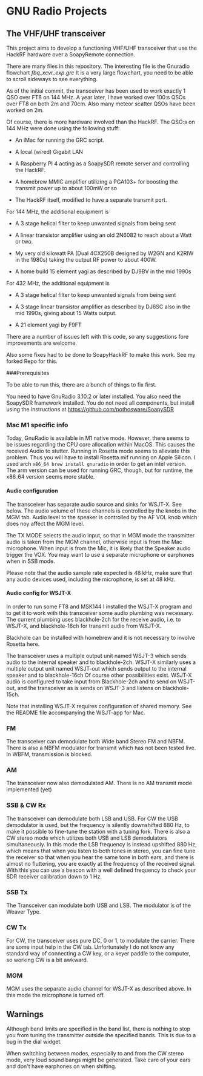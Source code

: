 # GNU Radio Projects

## The VHF/UHF transceiver

This project aims to develop a functioning VHF/UHF transceiver that use the HackRF hardware over a SoapyRemote connection.

There are many files in this repository. The interesting file is the Gnuradio flowchart _fbq_xcvr_exp.grc_
It is a very large flowchart, you need to be able to scroll sideways to see everything.

As of the initial commit, the transceiver has been used to work exactly 1 QSO over FT8 on 144 MHz. A year later, I have worked
over 100:s QSOs over FT8 on both 2m and 70cm. Also many meteor scatter QSOs have been worked on 2m.

Of course, there is more hardware involved than the HackRF. The QSO:s on 144 MHz were done using the following stuff:

* An iMac for running the GRC script.

* A local (wired) Gigabit LAN

* A Raspberry PI 4 acting as a SoapySDR remote server and controlling the HackRF.

* A homebrew MMIC amplifier utilizing a PGA103+ for boosting the transmit power up to about 100mW or so

* The HackRF itself, modified to have a separate transmit port.

For 144 MHz, the additional equipment is

* A 3 stage helical filter to keep unwanted signals from being sent

* A linear transistor amplifier using an old 2N6082 to reach about a Watt or two.

* My very old kilowatt PA (Dual 4CX250B designed by W2GN and K2RIW in the 1980s) taking the output RF power to about 400W.

* A home build 15 element yagi as described by DJ9BV in the mid 1990s

For 432 MHz, the additional equipment is

* A 3 stage helical filter to keep unwanted signals from being sent

* A 3 stage linear transistor amplifier as described by DJ6SC also in the mid 1990s, giving about 15 Watts output.

* A 21 element yagi by F9FT

There are a number of issues left with this code, so any suggestions fore improvements are welcome.

Also some fixes had to be done to SoapyHackRF to make this work. See my forked Repo for this.

###Prerequisites

To be able to run this, there are a bunch of things to fix first.

You need to have GnuRadio 3.10.2 or later installed.
You also need the SoapySDR framework installed. You do not need all components,
but install using the instructions at https://github.com/pothosware/SoapySDR

### Mac M1 specific info

Today, GnuRadio is available in M1 native mode. However, there seems to be issues regarding
the CPU core allocation within MacOS. This causes the received Audio to stutter.
Running in Rosetta mode seems to alleviate this problem.
Thus you will have to install Rosetta mif running on Apple Silicon. 
I used arch `x86_64 brew install gnuradio` in order to get an intel version.
The arm version can be used for running GRC, though, but for runtime, the x86_64 version
seems more stable.

#### Audio configuration

The transceiver has separate audio source and sinks for WSJT-X. See below.
The audio volume of these channels is controlled by the knobs in the MGM tab. Audio level to the speaker is controlled by
the AF VOL knob which does noy affect the MGM level.

The TX MODE selects the audio input, so that in MGM mode the transmitter audio is taken from the MGM channel, otherwise
input is from the Mac microphone. When input is from the Mic, it is likely that the Speaker audio trigger the VOX. 
You may want to use a separate microphone or earphones when in SSB mode.

Please note that the audio sample rate expected is 48 kHz, make sure that any audio devices used, including the microphone, is set at 48 kHz.

#### Audio config for WSJT-X

In order to run some FT8 and MSK144 I installed the WSJT-X program and to get it to work with
this transceiver some audio plumbing was necessary.
The current plumbing uses blackhole-2ch for the receive audio, i.e. to WSJT-X, and
blackhole-16ch for transmit audio from WSJT-X.

Blackhole can be installed with homebrew and it is not necessary to involve Rosetta here.

The transceiver uses a multiple output unit named WSJT-3 which sends audio to the internal speaker and to blackhole-2ch.
WSJT-X similarly uses a multiple output unit named WSJT-out which sends output to the internal speaker and to blackhole-16ch
Of course other possibilities exist. WSJT-X audio is configured to take input from Blackhole-2ch and to send on WSJT-out, and the 
transceiver as is sends on WSJT-3 and listens on blackhole-15ch.

Note that installing WSJT-X requires configuration of shared memory. See the README file accompanying the WSJT-app for Mac.

### FM
The transceiver can demodulate both Wide band Stereo FM and NBFM. 
There is also a NBFM modulator for transmit which has not been tested live.
In WBFM, transmission is blocked.

### AM
The transceiver now also demodulated AM. There is no AM transmit mode implemented (yet)

### SSB & CW Rx
The transceiver can demodulate both LSB and USB. For CW the USB demodulator is used, but the frequency is silently downshifted 880 Hz, to make it possible
to fine-tune the station with a tuning fork. There is also a CW stereo mode which utilizes both USB and LSB demodulators simultaneously. In this mode the LSB frequency 
is instead upshifted 880 Hz, which means that when you listen to both tones in stereo, you can fine tune the receiver so that when you hear the same tone in both ears,
and there is almost no fluttering, you are exactly at the frequency of the received signal. With this you can use a beacon with a well defined frequency to check 
your SDR receiver calibration down to 1 Hz.

### SSB Tx
The Transceiver can modulate both USB and LSB. The modulator is of the Weaver Type.

### CW Tx
For CW, the transceiver uses pure DC, 0 or 1, to modulate the carrier. There are some input help in the CW tab. Unfortunately I do not know any standard way of connecting a
CW key, or a keyer paddle to the computer, so working CW is a bit awkward.

### MGM
MGM uses the separate audio channel for WSJT-X as described above. In this mode the microphone is turned off. 

## Warnings
Although band limits are specified in the band list, there is nothing to stop you from tuning the transmitter outside the specified bands.
This is due to a bug in the dial widget.

When switching between modes, especially to and from the CW stereo mode, very loud sound bangs might be generated. 
Take care of your ears and don't have earphones on when shifting.


